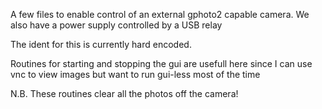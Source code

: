 

A few files to enable control of an external gphoto2 capable
camera. We also have a power supply controlled by a USB relay

The ident for this is currently hard encoded.

Routines for starting and stopping the gui are usefull
here since I can use vnc to view images but want to run
gui-less most of the time

N.B. These routines clear all the photos off the camera!



